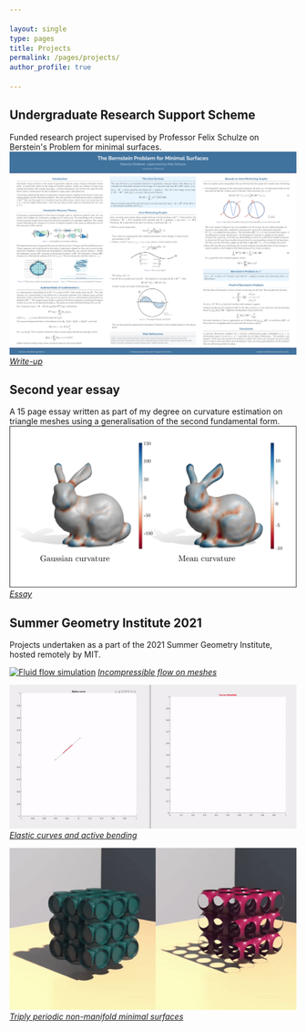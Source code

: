 ```yaml
---

layout: single
type: pages
title: Projects
permalink: /pages/projects/
author_profile: true

---
```

## Undergraduate Research Support Scheme
Funded research project supervised by Professor Felix Schulze on Berstein's Problem for minimal surfaces. 
[![Poster](../assets/images/poster.png)](../../assets/images/urssposter.pdf)
*[Write-up](../assets/images/essay.pdf)*

## Second year essay
A 15 page essay written as part of my degree on curvature estimation on triangle meshes using a generalisation of 
the second fundamental form.
[![Curvature](../assets/images/bunnycurve.png)](../../assets/images/essay.pdf)
*[Essay](../assets/images/essay.pdf)*

## Summer Geometry Institute 2021
Projects undertaken as a part of the 2021 Summer Geometry Institute, hosted remotely by MIT.

[![Fluid flow simulation](../assets/images/teaser.gif)](http://summergeometry.org/sgi2021/incompressible-flows-on-meshes/)
*[Incompressible flow on meshes](http://summergeometry.org/sgi2021/incompressible-flows-on-meshes/)*

[![Elastic curves and active bending](../assets/images/elastic-curve.gif)](http://summergeometry.org/sgi2021/elastic-curves-and-active-bending/)
*[Elastic curves and active bending](http://summergeometry.org/sgi2021/elastic-curves-and-active-bending/)*

[![Triply periodic non-manifold minimal surfaces](../assets/images/minimal-surface.gif)](http://summergeometry.org/sgi2021/minimal-surfaces-but-with-saddle-points/)
*[Triply periodic non-manifold minimal surfaces](http://summergeometry.org/sgi2021/minimal-surfaces-but-with-saddle-points/)*


